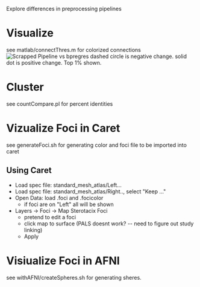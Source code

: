Explore differences in preprocessing pipelines

# Visualize #
see matlab/connectThres.m for colorized connections
![Scrapped Pipeline vs bpregres](http://raw.github.com/WillForan/PowerFoci/master/matlab/scrapped.jpg)
dashed circle is negative change. solid dot is positive change. Top 1% shown.

# Cluster #
see countCompare.pl for percent identities

# Vizualize Foci in Caret # 
see generateFoci.sh for generating color and foci file to be imported into caret

## Using Caret ## 
* Load spec file: standard_mesh_atlas/Left...
* Load spec file: standard_mesh_atlas/Right.., select "Keep ..."
* Open Data: load .foci and .focicolor
	* if foci are on "Left" all will be shown
* Layers -> Foci -> Map Sterotacix Foci
	* pretend to edit a foci 
	* click map to surface (PALS doesnt work? -- need to figure out study linking)
	* Apply


# Visiualize Foci in AFNI #
see withAFNI/createSpheres.sh for generating sheres.
